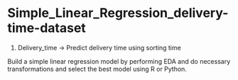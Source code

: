 # Simple_Linear_Regression_delivery-time-dataset


1) Delivery_time -> Predict delivery time using sorting time 




Build a simple linear regression model by performing EDA and do necessary transformations and select the best model using R or Python.
